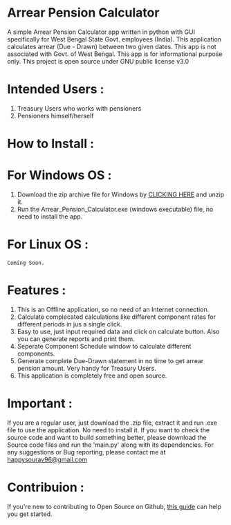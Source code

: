 # Arrear Pension Calculator
A simple Arrear Pension Calculator app written in python with GUI specifically for West Bengal State Govt. employees (India). This application calculates arrear (Due - Drawn) between two given dates. This app is not associated with Govt. of West Bengal. This app is for informational purpose only. This project is open source under GNU public license v3.0
# Intended Users :
1. Treasury Users who works with pensioners
2. Pensioners himself/herself
# How to Install :
  # For Windows OS :
   1. Download the zip archive file for Windows by <a href="https://github.com/loku-sama/arrear_pension_calculator/releases/download/1.0.1/Arrear_Pension_Calculator_ver_1.0.1.zip">CLICKING HERE</a> and unzip it. 
   2. Run the Arrear_Pension_Calculator.exe (windows executable) file, no need to install the app.
  # For Linux OS :
    Coming Soon.
# Features :
 1. This is an Offline application, so no need of an Internet connection.
 2. Calculate complecated calculations like different component rates for different periods in jus a single click.
 3. Easy to use, just input required data and click on calculate button. Also you can generate reports and print them.
 4. Seperate Component Schedule window to calculate different components.
 5. Generate complete Due-Drawn statement in no time to get arrear pension amount. Very handy for Treasury Users.
 6. This application is completely free and open source.
# Important :
If you are a regular user, just download the .zip file, extract it and run .exe file to use the application. No need to install it.
If you want to check the source code and want to build something better, please download the Source code files and run the 'main.py' along with its dependencies.
For any suggestions or Bug reporting, please contact me at happysourav96@gmail.com
# Contribuion :
If you're new to contributing to Open Source on Github, <a href="https://guides.github.com/activities/contributing-to-open-source/">this guide</a> can help you get started.
